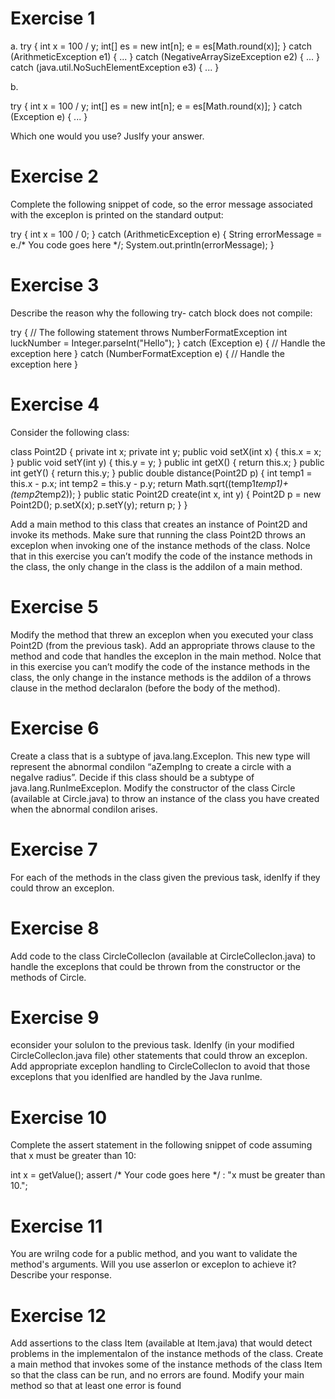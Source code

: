 # Exercise 1 

a.
try {
    int x = 100 / y;
    int[] es = new int[n];
    e = es[Math.round(x)];
} catch (ArithmeticException e1) {
    ...
} catch (NegativeArraySizeException e2) {
    ...
} catch (java.util.NoSuchElementException e3) {
    ...
}

b.

try {
    int x = 100 / y;
    int[] es = new int[n];
    e = es[Math.round(x)];
} catch (Exception e) {
    ...
}

Which one would you use? JusIfy your answer.

# Exercise 2

Complete the following snippet of code, so
the error message associated with the excepIon is printed on the standard output:

try {
    int x = 100 / 0;
} catch (ArithmeticException e) {
    String errorMessage = e./* You code goes here */;
    System.out.println(errorMessage);
}

# Exercise 3 
Describe the reason why the following try-
catch block does not compile:

try {
    // The following statement throws NumberFormatException
    int luckNumber = Integer.parseInt("Hello");
} catch (Exception e) {
    // Handle the exception here
} catch (NumberFormatException e) {
    // Handle the exception here
}

# Exercise 4
Consider the following class:

class Point2D {
        private int x;
        private int y;
    public void setX(int x) {
        this.x = x;
    }
    public void setY(int y) {
        this.y = y;
    }
    public int getX() {
        return this.x;
    }
        public int getY() {
        return this.y;
    }
    public double distance(Point2D p) {
        int temp1 = this.x - p.x;
        int temp2 = this.y - p.y;
        return Math.sqrt((temp1*temp1)+(temp2*temp2));
    }
    public static Point2D create(int x, int y) {
        Point2D p = new Point2D();
        p.setX(x);
        p.setY(y);
        return p;
    }
}

Add a main method to this class that creates an instance of Point2D and invoke its methods.
Make sure that running the class Point2D throws an excepIon when invoking one of the
instance methods of the class. NoIce that in this exercise you can’t modify the code of the
instance methods in the class, the only change in the class is the addiIon of a main method.

# Exercise 5 
Modify the method that threw an excepIon when you executed your class Point2D (from
the previous task). Add an appropriate throws clause to the method and code that
handles the excepIon in the main method. NoIce that in this exercise you can’t modify
the code of the instance methods in the class, the only change in the instance methods is
the addiIon of a throws clause in the method declaraIon (before the body of the
method).

# Exercise 6
Create a class that is a subtype of java.lang.ExcepIon. This new type will represent the
abnormal condiIon “aZempIng to create a circle with a negaIve radius”. Decide if this
class should be a subtype of java.lang.RunImeExcepIon. Modify the constructor of the
class Circle (available at Circle.java) to throw an instance of the class you have created
when the abnormal condiIon arises.

# Exercise 7
For each of the methods in the class given the previous task, idenIfy if they could throw
an excepIon.

# Exercise 8
Add code to the class CircleCollecIon (available at CircleCollecIon.java) to handle the
excepIons that could be thrown from the constructor or the methods of Circle.

# Exercise 9 
econsider your soluIon to the previous task. IdenIfy (in your modified
CircleCollecIon.java file) other statements that could throw an excepIon. Add appropriate
excepIon handling to CircleCollecIon to avoid that those excepIons that you idenIfied
are handled by the Java runIme.

# Exercise 10 
Complete the assert statement in the
following snippet of code assuming that x must be greater than 10:

int x = getValue();
assert /* Your code goes here */ : "x must be greater than 10.";

# Exercise 11 
You are wriIng code for a public method, and
you want to validate the method's arguments. Will you use asserIon or excepIon to
achieve it? Describe your response.

# Exercise 12
Add assertions to the class Item (available at Item.java) that would detect problems in the
implementaIon of the instance methods of the class. Create a main method that invokes
some of the instance methods of the class Item so that the class can be run, and no errors
are found. Modify your main method so that at least one error is found
